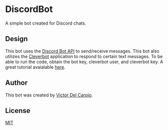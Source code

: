 # DiscordBot
A simple bot created for Discord chats.

## Design
This bot uses the [Discord Bot API](https://discordbots.org/api/docs) to send/receive messages. 
This bot also utilizes the [Cleverbot](https://www.cleverbot.com/) application to respond to certain text messages.
To be able to run the code, obtain the bot key, cleverbot user, and cleverbot key. A great tutorial avaialable [here](https://www.youtube.com/watch?v=5yahh4tR0L0&list=PLW3GfRiBCHOiEkjvQj0uaUB1Q-RckYnj9).

## Author
This bot was created by [Victor Del Carpio](https://github.com/victor-hugo-dc).

## License
[MIT](LICENSE)
